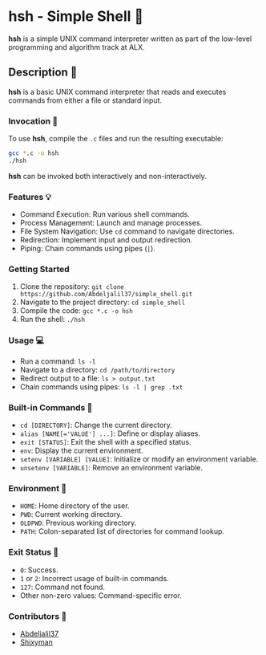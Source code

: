 # **hsh** - Simple Shell :shell:

**hsh** is a simple UNIX command interpreter written as part of the low-level programming and algorithm track at ALX.

## Description :speech_balloon:

**hsh** is a basic UNIX command interpreter that reads and executes commands from either a file or standard input.

### Invocation :rocket:

To use **hsh**, compile the `.c` files and run the resulting executable:

```sh
gcc *.c -o hsh
./hsh
```

**hsh** can be invoked both interactively and non-interactively.

### Features :bulb:

- Command Execution: Run various shell commands.
- Process Management: Launch and manage processes.
- File System Navigation: Use `cd` command to navigate directories.
- Redirection: Implement input and output redirection.
- Piping: Chain commands using pipes (`|`).

### Getting Started

1. Clone the repository: `git clone https://github.com/Abdeljalil37/simple_shell.git`
2. Navigate to the project directory: `cd simple_shell`
3. Compile the code: `gcc *.c -o hsh`
4. Run the shell: `./hsh`

### Usage :computer:

- Run a command: `ls -l`
- Navigate to a directory: `cd /path/to/directory`
- Redirect output to a file: `ls > output.txt`
- Chain commands using pipes: `ls -l | grep .txt`

### Built-in Commands :wrench:

- `cd [DIRECTORY]`: Change the current directory.
- `alias [NAME[='VALUE'] ...]`: Define or display aliases.
- `exit [STATUS]`: Exit the shell with a specified status.
- `env`: Display the current environment.
- `setenv [VARIABLE] [VALUE]`: Initialize or modify an environment variable.
- `unsetenv [VARIABLE]`: Remove an environment variable.

### Environment :deciduous_tree:

- `HOME`: Home directory of the user.
- `PWD`: Current working directory.
- `OLDPWD`: Previous working directory.
- `PATH`: Colon-separated list of directories for command lookup.

### Exit Status :wave:

- `0`: Success.
- `1` or `2`: Incorrect usage of built-in commands.
- `127`: Command not found.
- Other non-zero values: Command-specific error.

### Contributors :busts_in_silhouette:

- [Abdeljalil37](https://github.com/Abdeljalil37)
- [Shixyman](https://github.com/shixyman)
